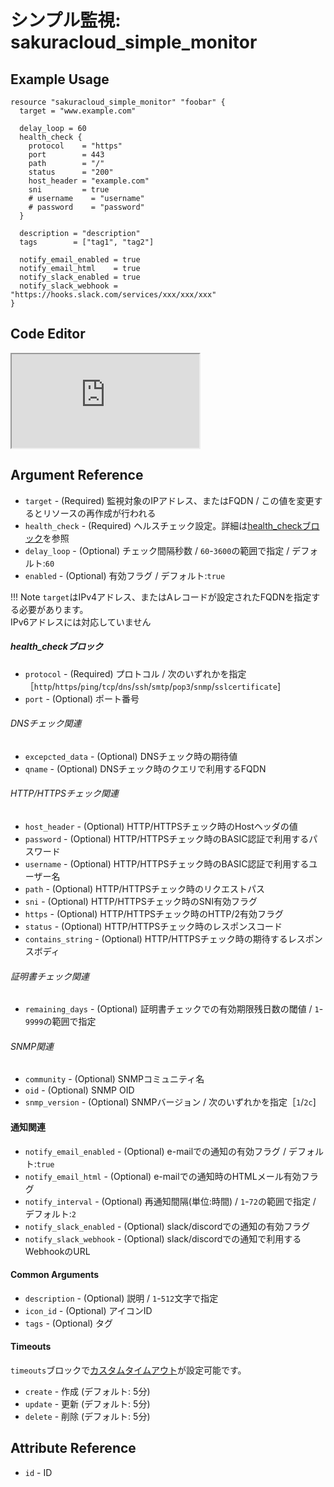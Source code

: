 # シンプル監視: sakuracloud_simple_monitor

## Example Usage

```hcl
resource "sakuracloud_simple_monitor" "foobar" {
  target = "www.example.com"

  delay_loop = 60
  health_check {
    protocol    = "https"
    port        = 443
    path        = "/"
    status      = "200"
    host_header = "example.com"
    sni         = true
    # username    = "username"
    # password    = "password"
  }

  description = "description"
  tags        = ["tag1", "tag2"]

  notify_email_enabled = true
  notify_email_html    = true
  notify_slack_enabled = true
  notify_slack_webhook = "https://hooks.slack.com/services/xxx/xxx/xxx"
}
```

<div class="editor">

<h2>Code Editor</h2>

<iframe src="https://zouen-alpha.usacloud.jp/#resource/simple_monitor"></iframe>

</div>


## Argument Reference

* `target` - (Required) 監視対象のIPアドレス、またはFQDN / この値を変更するとリソースの再作成が行われる
* `health_check` - (Required) ヘルスチェック設定。詳細は[health_checkブロック](#health_check)を参照
* `delay_loop` - (Optional) チェック間隔秒数 / `60`-`3600`の範囲で指定 / デフォルト:`60`
* `enabled` - (Optional) 有効フラグ / デフォルト:`true`

!!! Note
    `target`はIPv4アドレス、またはAレコードが設定されたFQDNを指定する必要があります。  
    IPv6アドレスには対応していません

##### health_checkブロック

* `protocol` - (Required) プロトコル / 次のいずれかを指定［`http`/`https`/`ping`/`tcp`/`dns`/`ssh`/`smtp`/`pop3`/`snmp`/`sslcertificate`]
* `port` - (Optional) ポート番号

###### DNSチェック関連

* `excepcted_data` - (Optional) DNSチェック時の期待値
* `qname` - (Optional) DNSチェック時のクエリで利用するFQDN

###### HTTP/HTTPSチェック関連

* `host_header` - (Optional) HTTP/HTTPSチェック時のHostヘッダの値
* `password` - (Optional) HTTP/HTTPSチェック時のBASIC認証で利用するパスワード
* `username` - (Optional) HTTP/HTTPSチェック時のBASIC認証で利用するユーザー名
* `path` - (Optional) HTTP/HTTPSチェック時のリクエストパス
* `sni` - (Optional) HTTP/HTTPSチェック時のSNI有効フラグ
* `https` - (Optional) HTTP/HTTPSチェック時のHTTP/2有効フラグ
* `status` - (Optional) HTTP/HTTPSチェック時のレスポンスコード
* `contains_string` - (Optional) HTTP/HTTPSチェック時の期待するレスポンスボディ

###### 証明書チェック関連

* `remaining_days` - (Optional) 証明書チェックでの有効期限残日数の閾値 / `1`-`9999`の範囲で指定

###### SNMP関連

* `community` - (Optional) SNMPコミュニティ名
* `oid` - (Optional) SNMP OID
* `snmp_version` - (Optional) SNMPバージョン / 次のいずれかを指定［`1`/`2c`]

#### 通知関連

* `notify_email_enabled` - (Optional) e-mailでの通知の有効フラグ / デフォルト:`true`
* `notify_email_html` - (Optional) e-mailでの通知時のHTMLメール有効フラグ
* `notify_interval` - (Optional) 再通知間隔(単位:時間) / `1`-`72`の範囲で指定 / デフォルト:`2`
* `notify_slack_enabled` - (Optional) slack/discordでの通知の有効フラグ
* `notify_slack_webhook` - (Optional) slack/discordでの通知で利用するWebhookのURL

#### Common Arguments

* `description` - (Optional) 説明 / `1`-`512`文字で指定
* `icon_id` - (Optional) アイコンID
* `tags` - (Optional) タグ

#### Timeouts

`timeouts`ブロックで[カスタムタイムアウト](https://www.terraform.io/docs/configuration/resources.html#operation-timeouts)が設定可能です。  

* `create` - 作成 (デフォルト: 5分)
* `update` - 更新 (デフォルト: 5分)
* `delete` - 削除 (デフォルト: 5分)

## Attribute Reference

* `id` - ID

